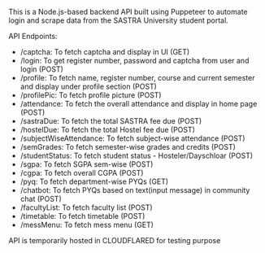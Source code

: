 This is a Node.js-based backend API built using Puppeteer to automate login and scrape data from the SASTRA University student portal.

API Endpoints:
 - /captcha: To fetch captcha and display in UI (GET)
 - /login: To get register number, password and captcha from user and login (POST)
 - /profile: To fetch name, register number, course and current semester and display under profile section (POST)
 - /profilePic: To fetch profile picture (POST)
 - /attendance: To fetch the overall attendance and display in home page (POST)
 - /sastraDue: To fetch the total SASTRA fee due (POST)
 - /hostelDue: To fetch the total Hostel fee due (POST)
 - /subjectWiseAttendance: To fetch subject-wise attendance (POST)
 - /semGrades: To fetch semester-wise grades and credits (POST)
 - /studentStatus: To fetch student status - Hosteler/Dayschloar (POST)
 - /sgpa: To fetch SGPA sem-wise (POST)
 - /cgpa: To fetch overall CGPA (POST)
 - /pyq: To fetch department-wise PYQs (GET)
 - /chatbot: To fetch PYQs based on text(input message) in community chat (POST)
 - /facultyList: To fetch faculty list (POST)
 - /timetable: To fetch timetable (POST)
 - /messMenu: To fetch mess menu (GET)

API is temporarily hosted in CLOUDFLARED for testing purpose